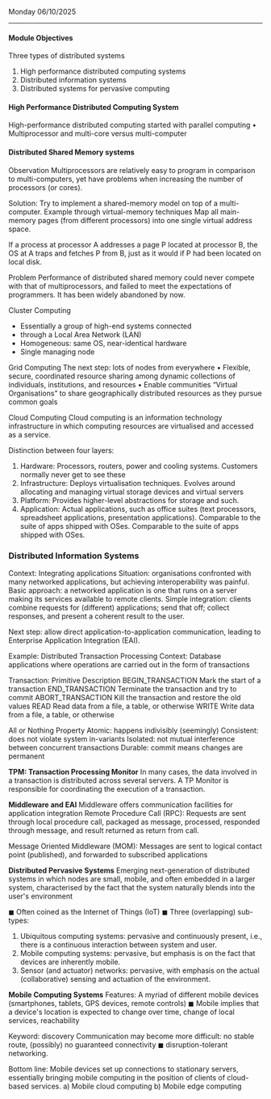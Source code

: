 Monday 06/10/2025

---
#### Module Objectives
Three types of distributed systems
1. High performance distributed computing systems
2. Distributed information systems
3. Distributed systems for pervasive computing
#### High Performance Distributed Computing System
High-performance distributed computing started with parallel computing
• Multiprocessor and multi-core versus multi-computer 
#### Distributed Shared Memory systems 
Observation Multiprocessors are relatively easy to program in comparison to multi-computers, yet have problems when increasing the number of processors (or cores). 

Solution: Try to implement a shared-memory model on top of a multi-computer. Example through virtual-memory techniques Map all main-memory pages (from different processors) into one single virtual address space. 

If a process at processor A addresses a page P located at processor B, the OS at A traps and fetches P from B, just as it would if P had been located on local disk. 

Problem
Performance of distributed shared memory could never compete with that of multiprocessors, and failed to meet the expectations of programmers. It has been widely abandoned by now.
 
Cluster Computing
- Essentially a group of high-end systems connected
- through a Local Area Network (LAN)
- Homogeneous: same OS, near-identical hardware
- Single managing node
 
Grid Computing
The next step: lots of nodes from everywhere
• Flexible, secure, coordinated resource sharing among dynamic collections of individuals, institutions, and resources
• Enable communities “Virtual Organisations” to share geographically distributed resources as they pursue common goals

Cloud Computing
Cloud computing is an information technology infrastructure in which computing resources are virtualised and accessed as a service.
 
  Distinction between four layers:
1. Hardware: Processors, routers, power and cooling systems.
	Customers normally never get to see these
2. Infrastructure: Deploys virtualisation techniques. 
	Evolves around allocating and managing virtual storage devices and virtual servers
3. Platform: Provides higher-level abstractions for storage and such.
4. Application: Actual applications, such as office suites (text processors, spreadsheet applications, presentation applications). Comparable to the suite of apps shipped with OSes.
	Comparable to the suite of apps shipped with OSes.
  
### Distributed Information Systems
Context: Integrating applications
Situation: organisations confronted with many networked applications, but achieving interoperability was painful.
Basic approach: a networked application is one that runs on a server making its services available to remote clients. Simple integration: clients combine requests for (different) applications; send that off; collect responses, and present a coherent result to the user. 

Next step: allow direct application-to-application communication, leading to Enterprise Application Integration (EAI).
  
Example: Distributed Transaction Processing
Context: Database applications where operations are carried out in the form of transactions

Transaction:
Primitive Description
BEGIN_TRANSACTION Mark the start of a transaction
END_TRANSACTION Terminate the transaction and try to commit
ABORT_TRANSACTION Kill the transaction and restore the old values
READ Read data from a file, a table, or otherwise
WRITE Write data from a file, a table, or otherwise

All or Nothing Property
Atomic: happens indivisibly (seemingly)
Consistent: does not violate system in-variants
Isolated: not mutual interference between concurrent transactions
Durable: commit means changes are permanent
 
**TPM: Transaction Processing Monitor**
In many cases, the data involved in a transaction is distributed across several servers. A TP Monitor is responsible for coordinating the execution of a transaction. 
  
**Middleware and EAI**
Middleware offers communication facilities for application integration Remote Procedure Call (RPC): Requests are sent through local procedure call, packaged as message, processed, responded through message, and result returned as return from call.

Message Oriented Middleware (MOM): Messages are sent to logical contact
point (published), and forwarded to subscribed applications
 
**Distributed Pervasive Systems**
Emerging next-generation of distributed systems in which nodes are small, mobile, and often embedded in a larger system, characterised by the fact that the system naturally blends into the user's environment

◼ Often coined as the Internet of Things (IoT)
◼ Three (overlapping) sub-types:
1. Ubiquitous computing systems: pervasive and continuously present, i.e., there is a continuous interaction between system and user.
2. Mobile computing systems: pervasive, but emphasis is on the fact that devices are inherently mobile.
3. Sensor (and actuator) networks: pervasive, with emphasis on the actual (collaborative) sensing and actuation of the environment.

**Mobile Computing Systems**
Features:
A myriad of different mobile devices (smartphones, tablets, GPS devices, remote controls)
◼ Mobile implies that a device's location is expected to change over time, change of local services, reachability

Keyword: discovery
Communication may become more difficult: no stable route, (possibly) no guaranteed connectivity
◼ disruption-tolerant networking.

Bottom line: Mobile devices set up connections to stationary servers, essentially bringing mobile computing in the position of clients of cloud-based services.
a) Mobile cloud computing
b) Mobile edge computing


